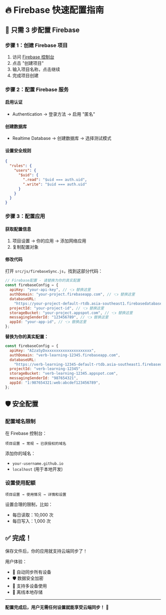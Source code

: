 # 🔥 Firebase 快速配置指南

## 📝 只需 3 步配置 Firebase

### 步骤 1：创建 Firebase 项目

1. 访问 [Firebase 控制台](https://console.firebase.google.com/)
2. 点击 "创建项目"
3. 输入项目名称，点击继续
4. 完成项目创建

### 步骤 2：配置 Firebase 服务

#### 启用认证

- Authentication → 登录方法 → 启用 "匿名"

#### 创建数据库

- Realtime Database → 创建数据库 → 选择测试模式

#### 设置安全规则

```json
{
  "rules": {
    "users": {
      "$uid": {
        ".read": "$uid === auth.uid",
        ".write": "$uid === auth.uid"
      }
    }
  }
}
```

### 步骤 3：配置应用

#### 获取配置信息

1. 项目设置 → 你的应用 → 添加网络应用
2. 复制配置对象

#### 修改代码

打开 `src/js/firebaseSync.js`，找到这部分代码：

```javascript
// Firebase配置 - 请替换为你的真实配置
const firebaseConfig = {
  apiKey: "your-api-key", // 👈 替换这里
  authDomain: "your-project.firebaseapp.com", // 👈 替换这里
  databaseURL:
    "https://your-project-default-rtdb.asia-southeast1.firebasedatabase.app/", // 👈 替换这里
  projectId: "your-project-id", // 👈 替换这里
  storageBucket: "your-project.appspot.com", // 👈 替换这里
  messagingSenderId: "123456789", // 👈 替换这里
  appId: "your-app-id", // 👈 替换这里
};
```

**替换为你的真实配置：**

```javascript
const firebaseConfig = {
  apiKey: "AIzaSyDxxxxxxxxxxxxxxxxxxxxx",
  authDomain: "verb-learning-12345.firebaseapp.com",
  databaseURL:
    "https://verb-learning-12345-default-rtdb.asia-southeast1.firebasedatabase.app/",
  projectId: "verb-learning-12345",
  storageBucket: "verb-learning-12345.appspot.com",
  messagingSenderId: "987654321",
  appId: "1:987654321:web:abcdef123456789",
};
```

## 🛡️ 安全配置

### 配置域名限制

在 Firebase 控制台：

```
项目设置 → 常规 → 已获授权的域名
```

添加你的域名：

- `your-username.github.io`
- `localhost` (用于本地开发)

### 设置使用配额

```
项目设置 → 使用情况 → 详情和设置
```

设置合理的限制，比如：

- 每日读取：10,000 次
- 每日写入：1,000 次

## ✅ 完成！

保存文件后，你的应用就支持云端同步了！

用户体验：

- 🔄 自动同步所有设备
- 🛡️ 数据安全加密
- 📱 支持多设备使用
- 💾 离线本地存储

---

**配置完成后，用户无需任何设置就能享受云端同步！** 🎉
